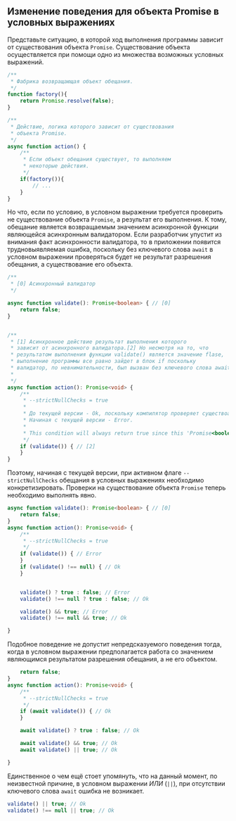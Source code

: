 ## Изменение поведения для объекта Promise в условных выражениях

Представьте ситуацию, в которой ход выполнения программы зависит от существования объекта `Promise`. Существование объекта осуществляется при помощи одно из множества возможных условных выражений.

`````ts
/**
 * Фабрика возвращающая объект обещания.
 */
function factory(){
    return Promise.resolve(false);
}

/**
 * Действие, логика которого зависит от существования
 * объекта Promise.
 */
async function action() {
    /**
     * Если объект обещания существует, то выполняем 
     * некоторые действия. 
     */
    if(factory()){
        // ...
    }
}
`````

Но что, если по условию, в условном выражении требуется проверить не существование объекта `Promise`, а результат его выполнения. К тому, обещание является возвращаемым значением асинхронной функции являющейся асинхронным валидатором. Если разработчик упустит из внимания факт асинхронности валидатора, то в приложении появится трудновыявляемая ошибка, поскольку без ключевого слова `await` в условном выражении проверяться будет не результат разрешения обещания, а существование его объекта.


`````ts
/**
 * [0] Асинхронный валидатор
 */

async function validate(): Promise<boolean> { // [0]
    return false;
}


/**
 * [1] Асинхронное действие результат выполнения которого
 * зависит от асинхронного валидатора.[2] Но несмотря на то, что
 * результатом выполнения функции validate() является значение flase,
 * выполнение программы все равно зайдет в блок if поскольку
 * валидатор, по невнимательности, был вызван без ключевого слова await.
 * 
 */ 
async function action(): Promise<void> {
    /**
     * --strictNullChecks = true
     * 
     * До текущей версии - Ok, поскольку компилятор проверяет существоание объекта Promise.
     * Начиная с текущей версии - Error.
     * 
     * This condition will always return true since this 'Promise<boolean>' appears to always be defined.ts(2801)
     */
    if (validate()) { // [2]
    }
}
`````

Поэтому, начиная с текущей версии, при активном флаге `--strictNullChecks` обещания в условных выражениях необходимо конкретизировать. Проверки на существование объекта `Promise` теперь необходимо выполнять явно.

`````ts
async function validate(): Promise<boolean> { // [0]
    return false;
}
async function action(): Promise<void> {
    /**
     * --strictNullChecks = true
     */
    if (validate()) { // Error
    }
    if (validate() !== null) { // Ok
    }


    validate() ? true : false; // Error
    validate() !== null ? true : false; // Ok

    validate() && true; // Error
    validate() !== null && true; // Ok

}
`````

Подобное поведение не допустит непредсказуемого поведения тогда, когда в условном выражении предполагается работа со значением являющимся результатом разрешения обещания, а не его объектом.

`````ts
    return false;
}
async function action(): Promise<void> {
    /**
     * --strictNullChecks = true
     */
    if (await validate()) { // Ok
    }

    await validate() ? true : false; // Ok

    await validate() && true; // Ok
    await validate() || true; // Ok

}
`````

Единственное о чем ещё стоет упомянуть, что на данный момент, по неизвестной причине, в условном выражении _ИЛИ_ (`||`), при отсутствии ключевого слова `await` ошибка не возникает.

`````ts
validate() || true; // Ok
validate() !== null || true; // Ok
`````
